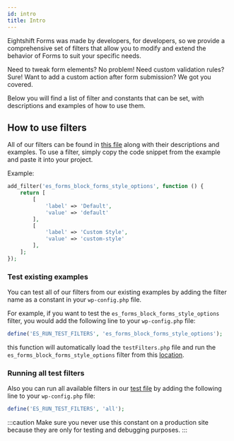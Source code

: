 ```yaml
---
id: intro
title: Intro
---
```


Eightshift Forms was made by developers, for developers, so we provide a comprehensive set of filters that allow you to modify and extend the behavior of Forms to suit your specific needs.

Need to tweak form elements? No problem! Need custom validation rules? Sure! Want to add a custom action after form submission? We got you covered.

Below you will find a list of filter and constants that can be set, with descriptions and examples of how to use them.
## How to use filters

All of our filters can be found in [this file](https://github.com/infinum/eightshift-forms/blob/develop/testFilters/testFilters.php) along with their descriptions and examples. To use a filter, simply copy the code snippet from the example and paste it into your project.

Example:
```php
add_filter('es_forms_block_forms_style_options', function () {
	return [
		[
			'label' => 'Default',
			'value' => 'default'
		],
		[
			'label' => 'Custom Style',
			'value' => 'custom-style'
		],
	];
});
```

### Test existing examples

You can test all of our filters from our existing examples by adding the filter name as a constant in your `wp-config.php` file.

For example, if you want to test the `es_forms_block_forms_style_options` filter, you would add the following line to your `wp-config.php` file:

```php
define('ES_RUN_TEST_FILTERS', 'es_forms_block_forms_style_options');
```

this function will automatically load the `testFilters.php` file and run the `es_forms_block_forms_style_options` filter from this [location](https://github.com/infinum/eightshift-forms/blob/develop/testFilters/testFilters.php).

### Running all test filters

Also you can run all available filters in our [test file](https://github.com/infinum/eightshift-forms/blob/develop/testFilters/testFilters.php) by adding the following line to your `wp-config.php` file:

```php
define('ES_RUN_TEST_FILTERS', 'all');
```

:::caution
Make sure you never use this constant on a production site because they are only for testing and debugging purposes.
:::

